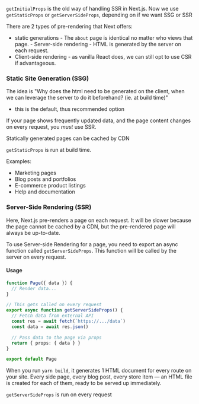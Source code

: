 
`getInitialProps` is the old way of handling SSR in Next.js. Now we use `getStaticProps` or `getServerSideProps`, depending on if we want SSG or SSR

There are 2 types of pre-rendering that Next offers:
- static generations - The `about` page is identical no matter who views that page. - Server-side rendering - HTML is generated by the server on each request.
- Client-side rendering - as vanilla React does, we can still opt to use CSR if advantageous.

### Static Site Generation (SSG)
The idea is "Why does the html need to be generated on the client, when we can leverage the server to do it beforehand? (ie. at build time)"
- this is the default, thus recommended option

If your page shows frequently updated data, and the page content changes on every request, you *must* use SSR.

Statically generated pages can be cached by CDN

`getStaticProps` is run at build time.

Examples:
- Marketing pages
- Blog posts and portfolios
- E-commerce product listings
- Help and documentation

### Server-Side Rendering (SSR)
Here, Next.js pre-renders a page on each request. It will be slower because the page cannot be cached by a CDN, but the pre-rendered page will always be up-to-date. 

To use Server-side Rendering for a page, you need to export an async function called `getServerSideProps`. This function will be called by the server on every request.

#### Usage
```ts
function Page({ data }) {
  // Render data...
}

// This gets called on every request
export async function getServerSideProps() {
  // Fetch data from external API
  const res = await fetch(`https://.../data`)
  const data = await res.json()

  // Pass data to the page via props
  return { props: { data } }
}

export default Page
```

When you run `yarn build`, it generates 1 HTML document for every route on your site. Every side page, every blog post, every store item — an HTML file is created for each of them, ready to be served up immediately.

`getServerSideProps` is run on every request
